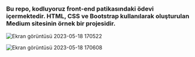 
### Bu repo, kodluyoruz front-end patikasındaki ödevi içermektedir. HTML, CSS ve Bootstrap kullanılarak oluşturulan Medium sitesinin örnek bir projesidir.

![Ekran görüntüsü 2023-05-18 170522](https://github.com/betuloran/MediumClone/assets/116026974/e1ecef68-d793-4e29-a502-09acb7197106)

![Ekran görüntüsü 2023-05-18 170608](https://github.com/betuloran/MediumClone/assets/116026974/37f5dc6f-ccf1-4800-8ff3-08ea6cd64cf5)
